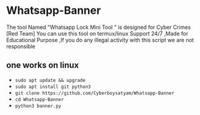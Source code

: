 # Whatsapp-Banner
The tool Named "Whatsapp Lock Mini Tool " is designed for Cyber Crimes [Red Team] You can use this tool on termux/linux Support 24/7 ,Made for Educational Purpose ,If you do any illegal activity with this script we are not responsible


## one works on linux
* `sudo apt update && upgrade`
* `sudo apt install git python3`
* `git clone https://github.com/Cyberboysatyam/Whatsapp-Banner`
* `cd Whatsapp-Banner`
* `python3 banner.py`
